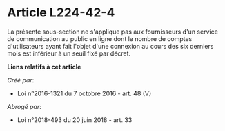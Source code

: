 # Article L224-42-4

La présente sous-section ne s'applique pas aux fournisseurs d'un service de communication au public en ligne dont le nombre
de comptes d'utilisateurs ayant fait l'objet d'une connexion au cours des six derniers mois est inférieur à un seuil fixé par
décret.

**Liens relatifs à cet article**

_Créé par_:

  - Loi n°2016-1321 du 7 octobre 2016 - art. 48 (V)

_Abrogé par_:

  - Loi n°2018-493 du 20 juin 2018 - art. 33
